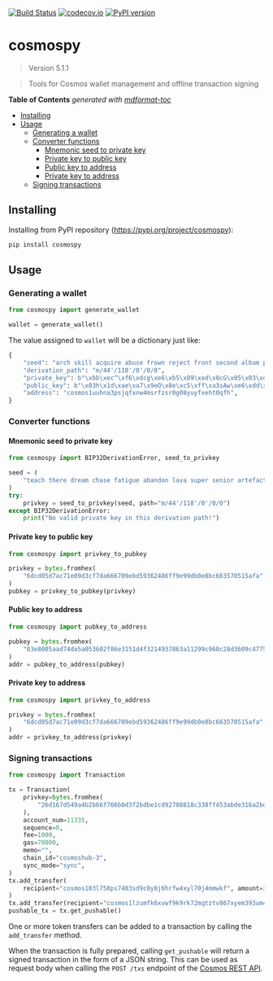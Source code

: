 [![Build Status](https://github.com/hukkinj1/cosmospy/workflows/Tests/badge.svg?branch=master)](https://github.com/hukkinj1/cosmospy/actions?query=workflow%3ATests+branch%3Amaster+event%3Apush)
[![codecov.io](https://codecov.io/gh/hukkinj1/cosmospy/branch/master/graph/badge.svg)](https://codecov.io/gh/hukkinj1/cosmospy)
[![PyPI version](https://img.shields.io/pypi/v/cosmospy)](https://pypi.org/project/cosmospy)

# cosmospy

<!--- Don't edit the version line below manually. Let bump2version do it for you. -->

> Version 5.1.1

> Tools for Cosmos wallet management and offline transaction signing

**Table of Contents**  *generated with [mdformat-toc](https://github.com/hukkinj1/mdformat-toc)*

<!-- mdformat-toc start --slug=github --maxlevel=6 --minlevel=2 -->

- [Installing](#installing)
- [Usage](#usage)
  - [Generating a wallet](#generating-a-wallet)
  - [Converter functions](#converter-functions)
    - [Mnemonic seed to private key](#mnemonic-seed-to-private-key)
    - [Private key to public key](#private-key-to-public-key)
    - [Public key to address](#public-key-to-address)
    - [Private key to address](#private-key-to-address)
  - [Signing transactions](#signing-transactions)

<!-- mdformat-toc end -->

## Installing<a name="installing"></a>

Installing from PyPI repository (https://pypi.org/project/cosmospy):

```bash
pip install cosmospy
```

## Usage<a name="usage"></a>

### Generating a wallet<a name="generating-a-wallet"></a>

```python
from cosmospy import generate_wallet

wallet = generate_wallet()
```

The value assigned to `wallet` will be a dictionary just like:

```python
{
    "seed": "arch skill acquire abuse frown reject front second album pizza hill slogan guess random wonder benefit industry custom green ill moral daring glow elevator",
    "derivation_path": "m/44'/118'/0'/0/0",
    "private_key": b"\xbb\xec^\xf6\xdcg\xe6\xb5\x89\xed\x8cG\x05\x03\xdf0:\xc9\x8b \x85\x8a\x14\x12\xd7\xa6a\x01\xcd\xf8\x88\x93",
    "public_key": b"\x03h\x1d\xae\xa7\x9eO\x8e\xc5\xff\xa3sAw\xe6\xdd\xc9\xb8b\x06\x0eo\xc5a%z\xe3\xff\x1e\xd2\x8e5\xe7",
    "address": "cosmos1uuhna3psjqfxnw4msrfzsr0g08yuyfxeht0qfh",
}
```

### Converter functions<a name="converter-functions"></a>

#### Mnemonic seed to private key<a name="mnemonic-seed-to-private-key"></a>

```python
from cosmospy import BIP32DerivationError, seed_to_privkey

seed = (
    "teach there dream chase fatigue abandon lava super senior artefact close upgrade"
)
try:
    privkey = seed_to_privkey(seed, path="m/44'/118'/0'/0/0")
except BIP32DerivationError:
    print("No valid private key in this derivation path!")
```

#### Private key to public key<a name="private-key-to-public-key"></a>

```python
from cosmospy import privkey_to_pubkey

privkey = bytes.fromhex(
    "6dcd05d7ac71e09d3cf7da666709ebd59362486ff9e99db0e8bc663570515afa"
)
pubkey = privkey_to_pubkey(privkey)
```

#### Public key to address<a name="public-key-to-address"></a>

```python
from cosmospy import pubkey_to_address

pubkey = bytes.fromhex(
    "03e8005aad74da5a053602f86e3151d4f3214937863a11299c960c28d3609c4775"
)
addr = pubkey_to_address(pubkey)
```

#### Private key to address<a name="private-key-to-address"></a>

```python
from cosmospy import privkey_to_address

privkey = bytes.fromhex(
    "6dcd05d7ac71e09d3cf7da666709ebd59362486ff9e99db0e8bc663570515afa"
)
addr = privkey_to_address(privkey)
```

### Signing transactions<a name="signing-transactions"></a>

```python
from cosmospy import Transaction

tx = Transaction(
    privkey=bytes.fromhex(
        "26d167d549a4b2b66f766b0d3f2bdbe1cd92708818c338ff453abde316a2bd59"
    ),
    account_num=11335,
    sequence=0,
    fee=1000,
    gas=70000,
    memo="",
    chain_id="cosmoshub-3",
    sync_mode="sync",
)
tx.add_transfer(
    recipient="cosmos103l758ps7403sd9c0y8j6hrfw4xyl70j4mmwkf", amount=387000
)
tx.add_transfer(recipient="cosmos1lzumfk6xvwf9k9rk72mqtztv867xyem393um48", amount=123)
pushable_tx = tx.get_pushable()
```

One or more token transfers can be added to a transaction by calling the `add_transfer` method.

When the transaction is fully prepared, calling `get_pushable` will return a signed transaction in the form of a JSON string.
This can be used as request body when calling the `POST /txs` endpoint of the [Cosmos REST API](https://cosmos.network/rpc).
